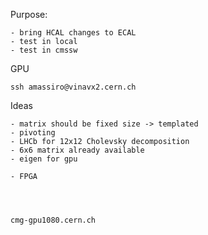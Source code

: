 Purpose:

    - bring HCAL changes to ECAL
    - test in local
    - test in cmssw
    
GPU

    ssh amassiro@vinavx2.cern.ch

    
Ideas
    
    - matrix should be fixed size -> templated
    - pivoting
    - LHCb for 12x12 Cholevsky decomposition
    - 6x6 matrix already available
    - eigen for gpu
    
    - FPGA
    

    

    cmg-gpu1080.cern.ch
    
    
    
    